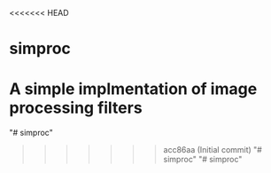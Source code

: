 <<<<<<< HEAD
# simproc
A simple implmentation of image processing filters
=======
"# simproc" 
>>>>>>> acc86aa (Initial commit)
"# simproc" 
"# simproc" 
